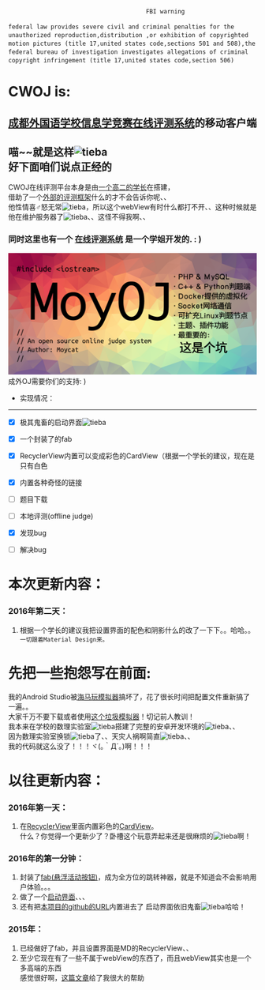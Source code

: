                                            FBI warning


`federal law provides severe civil and criminal penalties for the unauthorized reproduction,distribution ,or exhibition of copyrighted motion pictures (title 17,united states code,sections 501 and 508),the federal bureau of investigation investigates allegations of criminal copyright infringement (title 17,united states code,section 506)`

# CWOJ is:
[成都外国语学校信息学竞赛在线评测系统](https://www.cwoj.tk/)的移动客户端
----
喵~~就是这样![tieba](https://github.com/ice1000/Shootplain/blob/master/app/src/main/res/drawable/graph2.png)<br/>
好下面咱们说点正经的<br/>
----

CWOJ在线评测平台本身是由[一个高二的学长](https://github.com/jimmy19990)在搭建，<br/>
借助了一个[外部的评测框架](https://github.com/593141477/bashu-onlinejudge)什么的才不会告诉你呢、、<br/>
他性情喜♂怒无常![tieba](https://github.com/ice1000/Shootplain/blob/master/app/src/main/res/drawable/graph2.png)，所以这个webView有时什么都打不开、、这种时候就是他在维护服务器了![tieba](https://github.com/ice1000/Shootplain/blob/master/app/src/main/res/drawable/graph2.png)、、这怪不得我啊、、<br/>

### 同时这里也有一个 [在线评测系统](https://github.com/moycat/MoyOJ) 是一个学姐开发的. : )<br/>
![graph](https://raw.githubusercontent.com/moycat/MoyOJ/master/MoyOJ.png)<br/>
成外OJ需要你们的支持: )<br/>
* 实现情况：
----
- [X] 极其鬼畜的启动界面![tieba](https://github.com/ice1000/Shootplain/blob/master/app/src/main/res/drawable/graph2.png)
- [X] 一个封装了的fab
- [X] RecyclerView内置可以变成彩色的CardView（根据一个学长的建议，现在是只有白色
- [X] 内置各种奇怪的链接
- [ ] 题目下载
- [ ] 本地评测(offline judge)
- [X] 发现bug
- [ ] 解决bug


# 本次更新内容：

### 2016年第二天：
1. 根据一个学长的建议我把设置界面的配色和阴影什么的改了一下下。。哈哈。。</br>
 `一切跟着Material Design来。`<br/>

# 先把一些抱怨写在前面:<br/>
我的Android Studio被[海马玩模拟器](http://droid4x.haimawan.com/?from=000000928)搞坏了，花了很长时间把配置文件重新搞了一遍。。<br/>
大家千万不要下载或者使用[这个垃圾模拟器](http://droid4x.haimawan.com/?from=000000928)！切记前人教训！<br/>
我本来在学校的数理实验室![tieba](https://github.com/ice1000/Shootplain/blob/master/app/src/main/res/drawable/graph2.png)搭建了完整的安卓开发环境的![tieba](https://github.com/ice1000/Shootplain/blob/master/app/src/main/res/drawable/graph2.png)、、<br/>
因为数理实验室换锁![tieba](https://github.com/ice1000/Shootplain/blob/master/app/src/main/res/drawable/graph2.png)了、、天灾人祸啊简直![tieba](https://github.com/ice1000/Shootplain/blob/master/app/src/main/res/drawable/graph2.png)、、<br/>
我的代码就这么没了！！！ヾ(｡｀Д´｡)啊！！！<br/>

# 以往更新内容：

### 2016年第一天：<br/>
1. 在[RecyclerView](https://github.com/ice1000/CWOJ-app/blob/7a24a5be1d23108ce9e0a53013240a207fd0258d/app/src/main/res/layout/activity_settings.xml)里面内置彩色的[CardView](https://github.com/ice1000/CWOJ-app/blob/7a24a5be1d23108ce9e0a53013240a207fd0258d/app/src/main/res/layout/setting_unit.xml)。<br/>
什么？你觉得一个更新少了？卧槽这个玩意弄起来还是很麻烦的![tieba](https://github.com/ice1000/Shootplain/blob/master/app/src/main/res/drawable/graph2.png)啊！<br/>
### 2016年的第一分钟：<br/>
1. 封装了[fab(悬浮活动按钮)](https://github.com/ice1000/CWOJ-app/blob/master/app/src/main/res/layout/fab.xml)，成为全方位的跳转神器，就是不知道会不会影响用户体验。。。
1. 做了一个[启动界面](https://github.com/ice1000/CWOJ-app/blob/master/app/src/main/res/layout/activity_login.xml)、、、
1. 还有把[本项目的github的URL](https://github.com/ice1000/CWOJ-app)内置进去了
启动界面依旧鬼畜![tieba](https://github.com/ice1000/Shootplain/blob/master/app/src/main/res/drawable/graph2.png)哈哈！<br/>
### 2015年：<br/>
1. 已经做好了fab，并且设置界面是MD的RecyclerView、、
1. 至少它现在有了一些不属于webView的东西了，而且webView其实也是一个多高端的东西<br/>
感觉很好啊，[这篇文章](http://blog.csdn.net/lmj623565791/article/details/45059587)给了我很大的帮助
